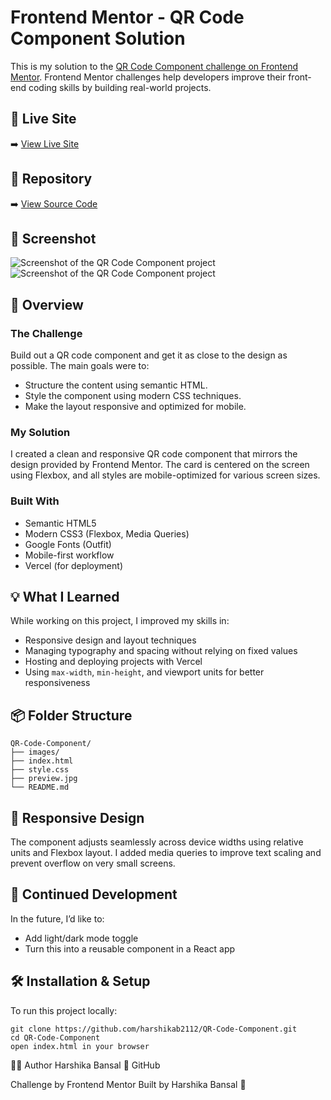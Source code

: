 # Frontend Mentor - QR Code Component Solution

This is my solution to the [QR Code Component challenge on Frontend Mentor](https://www.frontendmentor.io/challenges/qr-code-component-iux_sIO_H). Frontend Mentor challenges help developers improve their front-end coding skills by building real-world projects.

## 🔗 Live Site

➡️ [View Live Site](https://qr-code-component-hb.vercel.app/)

## 📂 Repository

➡️ [View Source Code](https://github.com/harshikab2112/QR-Code-Component)

## 📸 Screenshot

![Screenshot of the QR Code Component project](./preview.preview1.png)
![Screenshot of the QR Code Component project](./preview.preview2.png)

## 🚀 Overview

### The Challenge

Build out a QR code component and get it as close to the design as possible. The main goals were to:

- Structure the content using semantic HTML.
- Style the component using modern CSS techniques.
- Make the layout responsive and optimized for mobile.

### My Solution

I created a clean and responsive QR code component that mirrors the design provided by Frontend Mentor. The card is centered on the screen using Flexbox, and all styles are mobile-optimized for various screen sizes.

### Built With

- Semantic HTML5
- Modern CSS3 (Flexbox, Media Queries)
- Google Fonts (Outfit)
- Mobile-first workflow
- Vercel (for deployment)

## 💡 What I Learned

While working on this project, I improved my skills in:

- Responsive design and layout techniques
- Managing typography and spacing without relying on fixed values
- Hosting and deploying projects with Vercel
- Using `max-width`, `min-height`, and viewport units for better responsiveness

## 📦 Folder Structure
```
QR-Code-Component/
├── images/
├── index.html
├── style.css
├── preview.jpg
└── README.md
```

## 📱 Responsive Design

The component adjusts seamlessly across device widths using relative units and Flexbox layout. I added media queries to improve text scaling and prevent overflow on very small screens.

## 🎯 Continued Development

In the future, I’d like to:

- Add light/dark mode toggle
- Turn this into a reusable component in a React app

## 🛠️ Installation & Setup

To run this project locally:

```
git clone https://github.com/harshikab2112/QR-Code-Component.git
cd QR-Code-Component
open index.html in your browser
```

🙋‍♀️ Author
Harshika Bansal
💼 GitHub

Challenge by Frontend Mentor
Built by Harshika Bansal 🚀
